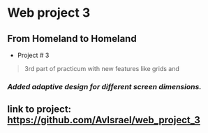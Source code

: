# **Web project 3**
## From Homeland to Homeland

* Project # 3

 > 3rd part of practicum with new features like grids and 

> 
### *Added adaptive design for different screen dimensions.* 

## link to project: https://github.com/AvIsrael/web_project_3